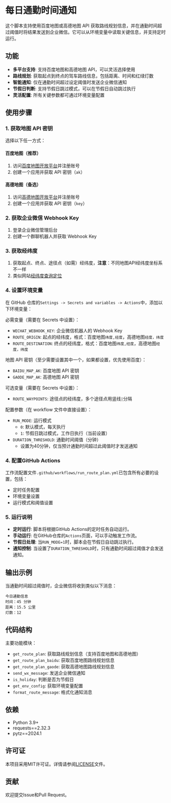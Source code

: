 # 每日通勤时间通知

这个脚本支持使用百度地图或高德地图 API 获取路线规划信息，并在通勤时间超过阈值时将结果发送到企业微信。它可以从环境变量中读取关键信息，并支持定时运行。

## 功能

- **多平台支持**: 支持百度地图和高德地图 API，可以灵活选择使用
- **路线规划**: 获取起点到终点的驾车路线信息，包括距离、时间和红绿灯数
- **智能通知**: 仅在通勤时间超过设定阈值时发送企业微信通知
- **节假日判断**: 支持节假日跳过模式，可以在节假日自动跳过执行
- **灵活配置**: 所有关键参数都可通过环境变量配置

## 使用步骤

### 1. 获取地图 API 密钥

选择以下任一方式：

#### 百度地图（推荐）
1. 访问[百度地图开放平台](https://lbsyun.baidu.com/)并注册账号
2. 创建一个应用并获取 API 密钥（`ak`）

#### 高德地图（备选）
1. 访问[高德地图开放平台](https://lbs.amap.com/)并注册账号
2. 创建一个应用并获取 API 密钥（`key`）

### 2. 获取企业微信 Webhook Key

1. 登录企业微信管理后台
2. 创建一个群聊机器人并获取 Webhook Key

### 3. 获取经纬度
1. 获取起点、终点、途径点（如需）经纬度，**注意**：不同地图API经纬度坐标系不一样
2. 类似网站[经纬度查询定位](http://jingweidu.757dy.com/)

### 4. 设置环境变量

在 GitHub 仓库的`Settings -> Secrets and variables -> Actions`中，添加以下环境变量：

必需变量（需要在 Secrets 中设置）：
- `WECHAT_WEBHOOK_KEY`: 企业微信机器人的 Webhook Key
- `ROUTE_ORIGIN`: 起点的经纬度，格式：百度地图`纬度,经度`，高德地图`经度，纬度`
- `ROUTE_DESTINATION`: 终点的经纬度，格式：百度地图`纬度,经度`，高德地图`经度，纬度`

地图 API 密钥（至少需要设置其中一个，如果都设置，优先使用百度）：
- `BAIDU_MAP_AK`: 百度地图 API 密钥
- `GAODE_MAP_AK`: 高德地图 API 密钥

可选变量（需要在 Secrets 中设置）：
- `ROUTE_WAYPOINTS`: 途径点的经纬度，多个途径点用竖线`|`分隔

配置参数（在 workflow 文件中直接设置）：
- `RUN_MODE`: 运行模式
  - `0`: 默认模式，每天执行
  - `1`: 节假日跳过模式，工作日执行（当前设置）
- `DURATION_THRESHOLD`: 通勤时间阈值（分钟）
  - 设置为40分钟，仅当预计通勤时间超过此阈值时才发送通知

### 4. 配置GitHub Actions

工作流配置文件`.github/workflows/run_route_plan.yml`已包含所有必要的设置，包括：
- 定时任务配置
- 环境变量设置
- 运行模式和阈值设置

### 5. 运行说明

- **定时运行**: 脚本将根据GitHub Actions的定时任务自动运行。
- **手动运行**: 在GitHub仓库的`Actions`页面，可以手动触发工作流。
- **节假日处理**: 当`RUN_MODE=1`时，脚本会在节假日自动跳过执行。
- **通知控制**: 当设置了`DURATION_THRESHOLD`时，只有通勤时间超过阈值才会发送通知。

## 输出示例

当通勤时间超过阈值时，企业微信将收到类似以下消息：

```
今日通勤信息
时间：45 分钟
距离：15.5 公里
灯数：12
```

## 代码结构

主要功能模块：
- `get_route_plan`: 获取路线规划信息（支持百度地图和高德地图）
- `get_route_plan_baidu`: 获取百度地图路线规划信息
- `get_route_plan_gaode`: 获取高德地图路线规划信息
- `send_wx_message`: 发送企业微信通知
- `is_holiday`: 判断是否为节假日
- `get_env_config`: 获取环境变量配置
- `format_route_message`: 格式化通知消息

## 依赖

- Python 3.9+
- requests==2.32.3
- pytz==2024.1

## 许可证

本项目采用MIT许可证。详情请参阅[LICENSE](LICENSE)文件。

## 贡献

欢迎提交Issue和Pull Request。